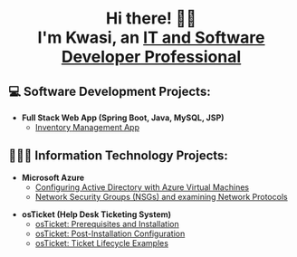 <h1 align="center"> Hi there! 👋🏾 <br> I'm Kwasi, an <a href="https://www.linkedin.com/in/kwasi-tabi/">IT and Software Developer Professional</a></h1>

<h2> 💻 Software Development Projects: </h2>

- <b>Full Stack Web App (Spring Boot, Java, MySQL, JSP)</b>
  - [Inventory Management App](https://github.com/carpediemKT/InventoryManagement)
<!-- - <b>Full Stack Web App (React, Node JS, Express, MongoDB, Context, multer, JSON Web Tokens)</b>
  - [Time Capsule](https://github.com/carpediemKT/TimeCapsule) -->


<h2> 👨🏾‍💻 Information Technology Projects:</h2>

- <b>Microsoft Azure</b>
  - [Configuring Active Directory with Azure Virtual Machines](https://github.com/ktabi/configure-ad)
  - [Network Security Groups (NSGs) and examining Network Protocols](https://github.com/ktabi/azure-network-protocols)
<!--   - Network Security Groups (NSGs) and examining Network Protocols | [Link](https://github.com/ktabi/azure-network-protocols) -->
- <b>osTicket (Help Desk Ticketing System)</b>
  - [osTicket: Prerequisites and Installation](https://github.com/carpediemKT/osticket-prereqs)
  - [osTicket: Post-Installation Configuration](https://github.com/carpediemKT/post-install-config)
  - [osTicket: Ticket Lifecycle Examples](https://github.com/carpediemKT/ticket-lifecycle)
